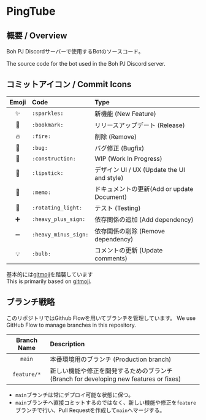 # PingTube
 
## 概要 / Overview
Boh PJ Discordサーバーで使用するBotのソースコード。

The source code for the bot used in the Boh PJ Discord server.

## コミットアイコン / Commit Icons
|Emoji|Code|Type|
|:-:|:-|:-|
|:sparkles:|`:sparkles:`|新機能 (New Feature)|
|:bookmark:|`:bookmark:`|リリースアップデート (Release)|
|:fire:|`:fire:`|削除 (Remove)|
|:bug:|`:bug:`|バグ修正 (Bugfix)|
|:construction:|`:construction:`|WIP (Work In Progress)|
|:lipstick:|`:lipstick:`|デザイン UI / UX (Update the UI and style)|
|:memo:|`:memo:`|ドキュメントの更新(Add or update Document)|
|:rotating_light:|`:rotating_light:`|テスト (Testing)|
|:heavy_plus_sign:|`:heavy_plus_sign:`|依存関係の追加 (Add dependency)|
|:heavy_minus_sign:|`:heavy_minus_sign:`|依存関係の削除 (Remove dependency)|
|:bulb:|`:bulb:`|コメントの更新 (Update comments)|

基本的には[gitmoji](https://gitmoji.dev/)を踏襲しています  
This is primarily based on [gitmoji](https://gitmoji.dev/).

## ブランチ戦略
このリポジトリではGithub Flowを用いてブランチを管理しています。
We use GitHub Flow to manage branches in this repository.

|Branch Name|Description|
|:-:|:-|
|`main`|本番環境用のブランチ (Production branch)|
|`feature/*`|新しい機能や修正を開発するためのブランチ (Branch for developing new features or fixes)|

- `main`ブランチは常にデプロイ可能な状態に保つ。
- `main`ブランチへ直接コミットするのではなく、新しい機能や修正を`feature`ブランチで行い、Pull Requestを作成して`main`へマージする。